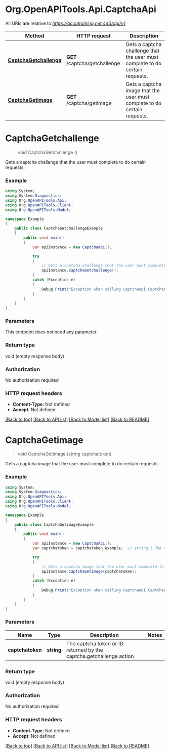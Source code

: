 # Org.OpenAPITools.Api.CaptchaApi

All URIs are relative to *https://accutraining.net:443/api/v1*

Method | HTTP request | Description
------------- | ------------- | -------------
[**CaptchaGetchallenge**](CaptchaApi.md#captchagetchallenge) | **GET** /captcha/getchallenge | Gets a captcha challenge that the user must complete to do certain requests.
[**CaptchaGetimage**](CaptchaApi.md#captchagetimage) | **GET** /captcha/getimage | Gets a captcha image that the user must complete to do certain requests.


<a name="captchagetchallenge"></a>
# **CaptchaGetchallenge**
> void CaptchaGetchallenge ()

Gets a captcha challenge that the user must complete to do certain requests.

### Example
```csharp
using System;
using System.Diagnostics;
using Org.OpenAPITools.Api;
using Org.OpenAPITools.Client;
using Org.OpenAPITools.Model;

namespace Example
{
    public class CaptchaGetchallengeExample
    {
        public void main()
        {
            var apiInstance = new CaptchaApi();

            try
            {
                // Gets a captcha challenge that the user must complete to do certain requests.
                apiInstance.CaptchaGetchallenge();
            }
            catch (Exception e)
            {
                Debug.Print("Exception when calling CaptchaApi.CaptchaGetchallenge: " + e.Message );
            }
        }
    }
}
```

### Parameters
This endpoint does not need any parameter.

### Return type

void (empty response body)

### Authorization

No authorization required

### HTTP request headers

 - **Content-Type**: Not defined
 - **Accept**: Not defined

[[Back to top]](#) [[Back to API list]](../README.md#documentation-for-api-endpoints) [[Back to Model list]](../README.md#documentation-for-models) [[Back to README]](../README.md)

<a name="captchagetimage"></a>
# **CaptchaGetimage**
> void CaptchaGetimage (string captchatoken)

Gets a captcha image that the user must complete to do certain requests.

### Example
```csharp
using System;
using System.Diagnostics;
using Org.OpenAPITools.Api;
using Org.OpenAPITools.Client;
using Org.OpenAPITools.Model;

namespace Example
{
    public class CaptchaGetimageExample
    {
        public void main()
        {
            var apiInstance = new CaptchaApi();
            var captchatoken = captchatoken_example;  // string | The captcha token or ID returned by the captcha.getchallenge action

            try
            {
                // Gets a captcha image that the user must complete to do certain requests.
                apiInstance.CaptchaGetimage(captchatoken);
            }
            catch (Exception e)
            {
                Debug.Print("Exception when calling CaptchaApi.CaptchaGetimage: " + e.Message );
            }
        }
    }
}
```

### Parameters

Name | Type | Description  | Notes
------------- | ------------- | ------------- | -------------
 **captchatoken** | **string**| The captcha token or ID returned by the captcha.getchallenge action | 

### Return type

void (empty response body)

### Authorization

No authorization required

### HTTP request headers

 - **Content-Type**: Not defined
 - **Accept**: Not defined

[[Back to top]](#) [[Back to API list]](../README.md#documentation-for-api-endpoints) [[Back to Model list]](../README.md#documentation-for-models) [[Back to README]](../README.md)

